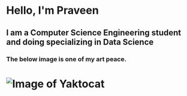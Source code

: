 # Hello, I'm Praveen
## I am a Computer Science Engineering student and doing specializing in Data Science

### The below image is one of my art peace.
# ![Image of Yaktocat](https://octodex.github.com/images/yaktocat.png)
